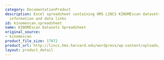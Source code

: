 ```yaml
---
category: DocumentationProduct
description: Excel spreadsheet containing HMS LINCS KINOMEscan datasets with compound
  information and data links
id: kinomescan.spreadsheet
name: KINOMEscan Datasets Spreadsheet
original_source:
- kinomescan
product_file_size: 17872
product_url: http://lincs.hms.harvard.edu/wordpress/wp-content/uploads/2013/11/HMS-LINCS_KinomeScan_Datasets_2018-01-18.xlsx
layout: product_detail
---
```

